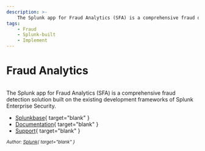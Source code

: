 ```yaml
---
description: >-
    The Splunk app for Fraud Analytics (SFA) is a comprehensive fraud detection solution built on the existing development frameworks of Splunk Enterprise Security.
tags:
    - Fraud
    - Splunk-built
    - Implement 
---
```


# Fraud Analytics

``` markdown title=""
```

<div class="result" markdown>

The Splunk app for Fraud Analytics (SFA) is a comprehensive fraud detection solution built on the existing development frameworks of Splunk Enterprise Security.

- [Splunkbase](https://splunkbase.splunk.com/app/6250){ target="blank" }
- [Documentation](https://docs.splunk.com/Documentation/FraudAnalytics/latest/UserGuide/Overview){ target="blank" }
- [Support](https://splunkcommunities.force.com/customers/apex/SubmitCase){ target="blank" }

<small>_Author: [Splunk](https://www.splunk.com/){ target="blank" }_</small>

</div>
